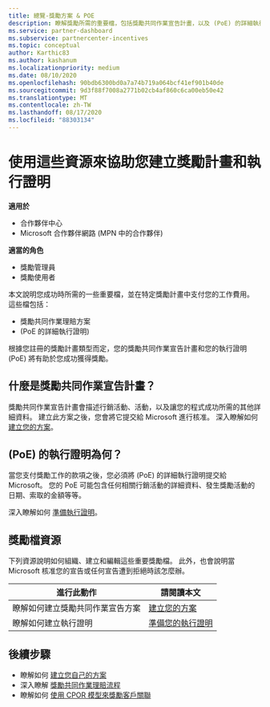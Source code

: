 ```yaml
---
title: 總覽-獎勵方案 & POE
description: 瞭解獎勵所需的重要檔，包括獎勵共同作業宣告計畫，以及 (PoE) 的詳細執行證明。
ms.service: partner-dashboard
ms.subservice: partnercenter-incentives
ms.topic: conceptual
author: Karthic83
ms.author: kashanum
ms.localizationpriority: medium
ms.date: 08/10/2020
ms.openlocfilehash: 90bdb6300bd0a7a74b719a064bcf41ef901b40de
ms.sourcegitcommit: 9d3f88f7008a2771b02cb4af860c6ca00eb50e42
ms.translationtype: MT
ms.contentlocale: zh-TW
ms.lasthandoff: 08/17/2020
ms.locfileid: "88303134"
---
```

# <a name="use-these-resources-to-help-you-create-incentives-plans-and-proofs-of-execution"></a>使用這些資源來協助您建立獎勵計畫和執行證明

**適用於**

- 合作夥伴中心
- Microsoft 合作夥伴網路 (MPN 中的合作夥伴) 

**適當的角色**

- 獎勵管理員
- 獎勵使用者

本文說明您成功時所需的一些重要檔，並在特定獎勵計畫中支付您的工作費用。 這些檔包括：

- 獎勵共同作業理賠方案
-  (PoE 的詳細執行證明) 

根據您註冊的獎勵計畫類型而定，您的獎勵共同作業宣告計畫和您的執行證明 (PoE) 將有助於您成功獲得獎勵。

## <a name="what-is-an-incentives-co-op-claims-plan"></a>什麼是獎勵共同作業宣告計畫？

獎勵共同作業宣告計畫會描述行銷活動、活動，以及讓您的程式成功所需的其他詳細資料。 建立此方案之後，您會將它提交給 Microsoft 進行核准。 深入瞭解如何 [建立您的方案](incentives-create-your-plan.md)。

## <a name="what-is-a-proof-of-execution-poe"></a> (PoE) 的執行證明為何？

當您支付獎勵工作的款項之後，您必須將 (PoE) 的詳細執行證明提交給 Microsoft。 您的 PoE 可能包含任何相關行銷活動的詳細資料、發生獎勵活動的日期、索取的金額等等。 

深入瞭解如何 [準備執行證明](incentives-prepare-your-proof-of-execution.md)。

## <a name="incentives-document-resources"></a>獎勵檔資源

下列資源說明如何組織、建立和編輯這些重要獎勵檔。 此外，也會說明當 Microsoft 核准您的宣告或任何宣告遭到拒絕時該怎麼辦。

|  **進行此動作**  |  **請閱讀本文**  |
|--------------|-----------|
| 瞭解如何建立獎勵共同作業宣告方案 | [建立您的方案](incentives-create-your-plan.md)  |
瞭解如何建立執行證明 | [準備您的執行證明](incentives-prepare-your-proof-of-execution.md)  |

## <a name="next-steps"></a>後續步驟

- 瞭解如何 [建立您自己的方案](incentives-create-your-plan.md)
- 深入瞭解 [獎勵共同作業理賠流程](claims-overview.md)
- 瞭解如何 [使用 CPOR 模型來獎勵客戶關聯](submit-osa-claim.md)